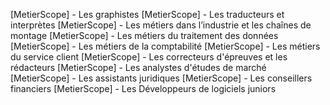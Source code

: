 
[MetierScope] - Les graphistes
[MetierScope] - Les traducteurs et interprètes
[MetierScope] - Les métiers dans l’industrie et les chaînes de montage
[MetierScope] - Les métiers du traitement des données
[MetierScope] - Les métiers de la comptabilité 
[MetierScope] - Les métiers du service client
[MetierScope] - Les correcteurs d'épreuves et les rédacteurs 
[MetierScope] - Les analystes d'études de marché
[MetierScope] - Les assistants juridiques
[MetierScope] - Les conseillers financiers 
[MetierScope] - Les Développeurs de logiciels juniors